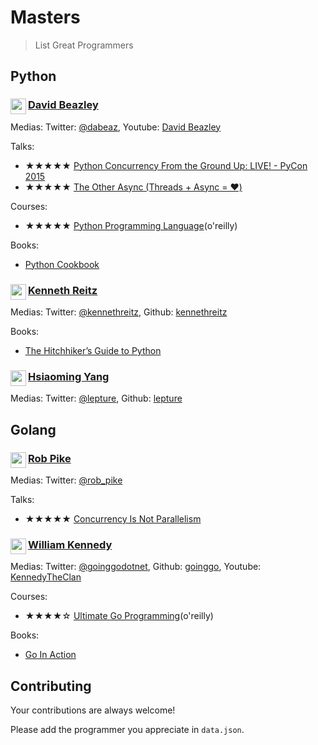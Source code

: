# Masters
> List Great Programmers

## Python 

### <img align="left" width="25" height="25" src="https://pbs.twimg.com/profile_images/848508178639749120/x8ltNamO_400x400.jpg"> [David Beazley](http://www.dabeaz.com/)

Medias: Twitter: [@dabeaz](https://twitter.com/dabeaz), Youtube: [David Beazley](https://www.youtube.com/channel/UCbNpPBMvCHr-TeJkkezog7Q)

Talks:
- ★★★★★ [Python Concurrency From the Ground Up: LIVE! - PyCon 2015](https://www.youtube.com/watch?v=MCs5OvhV9S4&t=2225s)
- ★★★★★ [The Other Async (Threads + Async = ❤️)](https://www.youtube.com/watch?v=x1ndXuw7S0s)


Courses:
- ★★★★★ [Python Programming Language](https://www.safaribooksonline.com/library/view/python-programming-language/9780134217314/)(o'reilly)


Books:
- [Python Cookbook](https://www.amazon.com/Python-Cookbook-Third-David-Beazley/dp/1449340377)


### <img align="left" width="25" height="25" src="https://static1.squarespace.com/static/533ad9bde4b098d084a846b1/t/534f6e1ce4b09b70f38ee6c1/1432265542589/DSCF3147.jpg?format=2500w"> [Kenneth Reitz](https://www.kennethreitz.org/)

Medias: Twitter: [@kennethreitz](https://twitter.com/kennethreitz), Github: [kennethreitz](https://github.com/kennethreitz)

Books:
- [The Hitchhiker’s Guide to Python](http://docs.python-guide.org/en/latest/)


### <img align="left" width="25" height="25" src="https://avatars0.githubusercontent.com/u/290496?s=400&v=4"> [Hsiaoming Yang](https://lepture.com/)

Medias: Twitter: [@lepture](https://twitter.com/lepture), Github: [lepture](https://github.com/lepture)

## Golang 

### <img align="left" width="25" height="25" src="https://upload.wikimedia.org/wikipedia/commons/thumb/3/39/Rob-pike.jpg/440px-Rob-pike.jpg"> [Rob Pike](https://en.wikipedia.org/wiki/Rob_Pike)

Medias: Twitter: [@rob_pike](https://twitter.com/rob_pike)

Talks:
- ★★★★★ [Concurrency Is Not Parallelism](https://www.youtube.com/watch?v=cN_DpYBzKso&t=1151s)


### <img align="left" width="25" height="25" src="https://avatars1.githubusercontent.com/u/5329657?s=460&v=4"> [William Kennedy](https://www.ardanlabs.com/blog/)

Medias: Twitter: [@goinggodotnet](https://twitter.com/goinggodotnet), Github: [goinggo](https://github.com/goinggo), Youtube: [KennedyTheClan](https://www.youtube.com/user/KennedyTheClan)

Courses:
- ★★★★☆ [Ultimate Go Programming](https://www.safaribooksonline.com/library/view/ultimate-go-programming/9780134757476/)(o'reilly)


Books:
- [Go In Action](https://www.amazon.com/Go-Action-William-Kennedy/dp/1617291781)


## Contributing
Your contributions are always welcome!

Please add the programmer you appreciate in `data.json`.